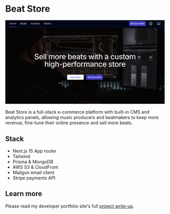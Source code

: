 # Beat Store

![Beat Store desktop screenshot](https://raw.githubusercontent.com/danedwardsdeveloper/beat-store/main/misc/github-desktop-screenshot.png)

Beat Store is a full-stack e-commerce platform with built-in CMS and analytics panels, allowing music producers and beatmakers to keep more revenue, fine-tune their online presence and sell more beats.

## Stack

- Next.js 15 App router
- Tailwind
- Prisma & MongoDB
- AWS S3 & CloudFront
- Mailgun email client
- Stripe payments API

## Learn more

Please read my developer portfolio site's full [project write-up](https://danedwardsdeveloper.com/projects/beat-store).
